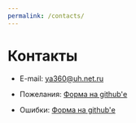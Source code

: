 ```yaml
---
permalink: /contacts/
---
```


# Контакты

- E-mail: [ya360@uh.net.ru](mailto:ya360@uh.net.ru)

- Пожелания: [Форма на github'е](https://github.com/imercury13/ya360/issues/new?assignees=&labels=&template=feature_request.md&title=)

- Ошибки: [Форма на github'е](https://github.com/imercury13/ya360/issues/new?assignees=&labels=&template=bug_report.md&title=)
